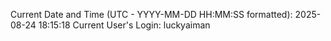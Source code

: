 Current Date and Time (UTC - YYYY-MM-DD HH:MM:SS formatted): 2025-08-24 18:15:18
Current User's Login: luckyaiman
